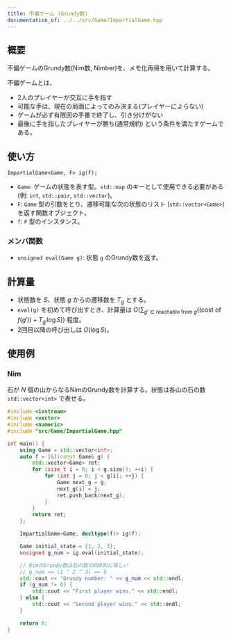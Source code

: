 ```yaml
---
title: 不偏ゲーム (Grundy数)
documentation_of: ../../src/Game/ImpartialGame.hpp
---
```


## 概要
不偏ゲームのGrundy数(Nim数, Nimber)を、メモ化再帰を用いて計算する。

不偏ゲームとは、
- 2人のプレイヤーが交互に手を指す
- 可能な手は、現在の局面によってのみ決まる(プレイヤーによらない)
- ゲームが必ず有限回の手番で終了し、引き分けがない
- 最後に手を指したプレイヤーが勝ち(通常規約)
という条件を満たすゲームである。

## 使い方

`ImpartialGame<Game, F> ig(f);`

- `Game`: ゲームの状態を表す型。`std::map` のキーとして使用できる必要がある (例: `int`, `std::pair`, `std::vector`)。
- `F`: `Game` 型の引数をとり、遷移可能な次の状態のリスト (`std::vector<Game>`) を返す関数オブジェクト。
- `f`: `F` 型のインスタンス。

### メンバ関数
- `unsigned eval(Game g)`: 状態 `g` のGrundy数を返す。

## 計算量
- 状態数を $S$、状態 $g$ からの遷移数を $T_g$ とする。
- `eval(g)` を初めて呼び出すとき、計算量は $O(\sum_{g' \in \text{reachable from } g} ((\text{cost of } f(g')) + T_{g'} \log S))$ 程度。
- 2回目以降の呼び出しは $O(\log S)$。

## 使用例

### Nim
石が $N$ 個の山からなるNimのGrundy数を計算する。状態は各山の石の数 `std::vector<int>` で表せる。

```cpp
#include <iostream>
#include <vector>
#include <numeric>
#include "src/Game/ImpartialGame.hpp"

int main() {
    using Game = std::vector<int>;
    auto f = [&](const Game& g) {
        std::vector<Game> ret;
        for (size_t i = 0; i < g.size(); ++i) {
            for (int j = 0; j < g[i]; ++j) {
                Game next_g = g;
                next_g[i] = j;
                ret.push_back(next_g);
            }
        }
        return ret;
    };

    ImpartialGame<Game, decltype(f)> ig(f);

    Game initial_state = {1, 2, 3};
    unsigned g_num = ig.eval(initial_state);

    // NimのGrundy数は石の数のXOR和に等しい
    // g_num == (1 ^ 2 ^ 3) == 0
    std::cout << "Grundy number: " << g_num << std::endl;
    if (g_num != 0) {
        std::cout << "First player wins." << std::endl;
    } else {
        std::cout << "Second player wins." << std::endl;
    }

    return 0;
}
```

